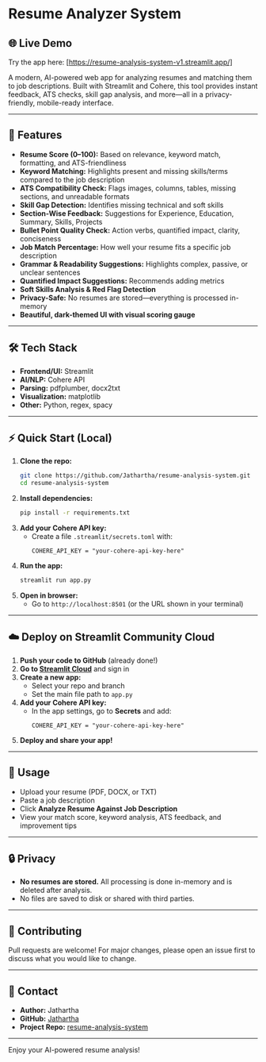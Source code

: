 # Resume Analyzer System

## 🌐 Live Demo

Try the app here: [https://resume-analysis-system-v1.streamlit.app/]

A modern, AI-powered web app for analyzing resumes and matching them to job descriptions. Built with Streamlit and Cohere, this tool provides instant feedback, ATS checks, skill gap analysis, and more—all in a privacy-friendly, mobile-ready interface.

---

## 🚀 Features

- **Resume Score (0–100):** Based on relevance, keyword match, formatting, and ATS-friendliness
- **Keyword Matching:** Highlights present and missing skills/terms compared to the job description
- **ATS Compatibility Check:** Flags images, columns, tables, missing sections, and unreadable formats
- **Skill Gap Detection:** Identifies missing technical and soft skills
- **Section-Wise Feedback:** Suggestions for Experience, Education, Summary, Skills, Projects
- **Bullet Point Quality Check:** Action verbs, quantified impact, clarity, conciseness
- **Job Match Percentage:** How well your resume fits a specific job description
- **Grammar & Readability Suggestions:** Highlights complex, passive, or unclear sentences
- **Quantified Impact Suggestions:** Recommends adding metrics
- **Soft Skills Analysis & Red Flag Detection**
- **Privacy-Safe:** No resumes are stored—everything is processed in-memory
- **Beautiful, dark-themed UI with visual scoring gauge**

---

## 🛠️ Tech Stack

- **Frontend/UI:** Streamlit
- **AI/NLP:** Cohere API
- **Parsing:** pdfplumber, docx2txt
- **Visualization:** matplotlib
- **Other:** Python, regex, spacy

---

## ⚡ Quick Start (Local)

1. **Clone the repo:**
   ```sh
   git clone https://github.com/Jathartha/resume-analysis-system.git
   cd resume-analysis-system
   ```
2. **Install dependencies:**
   ```sh
   pip install -r requirements.txt
   ```
3. **Add your Cohere API key:**
   - Create a file `.streamlit/secrets.toml` with:
     ```
     COHERE_API_KEY = "your-cohere-api-key-here"
     ```
4. **Run the app:**
   ```sh
   streamlit run app.py
   ```
5. **Open in browser:**
   - Go to `http://localhost:8501` (or the URL shown in your terminal)

---

## ☁️ Deploy on Streamlit Community Cloud

1. **Push your code to GitHub** (already done!)
2. **Go to [Streamlit Cloud](https://streamlit.io/cloud)** and sign in
3. **Create a new app:**
   - Select your repo and branch
   - Set the main file path to `app.py`
4. **Add your Cohere API key:**
   - In the app settings, go to **Secrets** and add:
     ```
     COHERE_API_KEY = "your-cohere-api-key-here"
     ```
5. **Deploy and share your app!**

---

## 📝 Usage

- Upload your resume (PDF, DOCX, or TXT)
- Paste a job description
- Click **Analyze Resume Against Job Description**
- View your match score, keyword analysis, ATS feedback, and improvement tips

---

## 🔒 Privacy

- **No resumes are stored.** All processing is done in-memory and is deleted after analysis.
- No files are saved to disk or shared with third parties.

---

## 🤝 Contributing

Pull requests are welcome! For major changes, please open an issue first to discuss what you would like to change.

---

## 📧 Contact

- **Author:** Jathartha
- **GitHub:** [Jathartha](https://github.com/Jathartha)
- **Project Repo:** [resume-analysis-system](https://github.com/Jathartha/resume-analysis-system)

---

Enjoy your AI-powered resume analysis!
